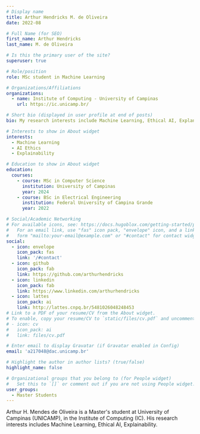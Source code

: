 ```yaml
---
# Display name
title: Arthur Hendricks M. de Oliveira
date: 2022-08

# Full Name (for SEO)
first_name: Arthur Hendricks
last_name: M. de Oliveira

# Is this the primary user of the site?
superuser: true

# Role/position
role: MSc student in Machine Learning

# Organizations/Affiliations
organizations:
  - name: Institute of Computing - University of Campinas
    url: https://ic.unicamp.br/

# Short bio (displayed in user profile at end of posts)
bio: My research interests include Machine Learning, Ethical AI, Explanability.

# Interests to show in About widget
interests:
  - Machine Learning
  - AI Ethics
  - Explainability

# Education to show in About widget
education:
  courses:
    - course: MSc in Computer Science
      institution: University of Campinas
      year: 2024
    - course: BSc in Electrical Engineering
      institution: Federal University of Campina Grande
      year: 2022

# Social/Academic Networking
# For available icons, see: https://docs.hugoblox.com/getting-started/page-builder/#icons
#   For an email link, use "fas" icon pack, "envelope" icon, and a link in the
#   form "mailto:your-email@example.com" or "#contact" for contact widget.
social:
  - icon: envelope
    icon_pack: fas
    link: '/#contact'
  - icon: github
    icon_pack: fab
    link: https://github.com/arthurhendricks
  - icon: linkedin
    icon_pack: fab
    link: https://www.linkedin.com/arthurhendricks
  - icon: lattes
    icon_pack: ai
    link: http://lattes.cnpq.br/5481026048248453
# Link to a PDF of your resume/CV from the About widget.
# To enable, copy your resume/CV to `static/files/cv.pdf` and uncomment the lines below.
# - icon: cv
#   icon_pack: ai
#   link: files/cv.pdf

# Enter email to display Gravatar (if Gravatar enabled in Config)
email: 'a217048@dac.unicamp.br'

# Highlight the author in author lists? (true/false)
highlight_name: false

# Organizational groups that you belong to (for People widget)
#   Set this to `[]` or comment out if you are not using People widget.
user_groups:
  - Master Students
---
```


Arthur H. Mendes de Oliveira is a Master's student at University of Campinas (UNICAMP), in the Institute of Computing (IC). His research interests includes Machine Learning, Ethical AI, Explainability.

